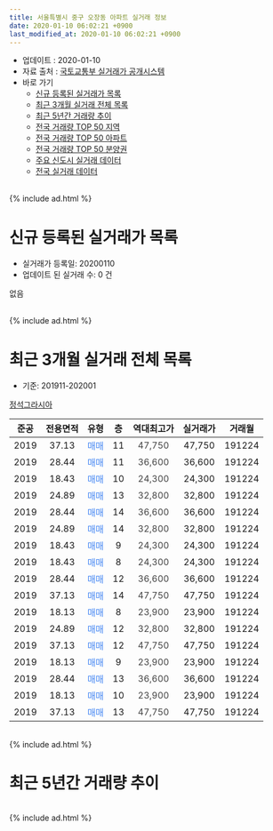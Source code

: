 ```yaml
---
title: 서울특별시 중구 오장동 아파트 실거래 정보
date: 2020-01-10 06:02:21 +0900
last_modified_at: 2020-01-10 06:02:21 +0900
---
```


* 업데이트 : 2020-01-10
* 자료 출처 : [국토교통부 실거래가 공개시스템](http://rt.molit.go.kr)
* 바로 가기
    * [신규 등록된 실거래가 목록](#신규-등록된-실거래가-목록)
    * [최근 3개월 실거래 전체 목록](#최근-3개월-실거래-전체-목록)
    * [최근 5년간 거래량 추이](#최근-5년간-거래량-추이)
    * [전국 거래량 TOP 50 지역](https://inasie.github.io/apt-trade-info/최근-3개월-전국에서-가장-거래가-많이-발생한-지역)
    * [전국 거래량 TOP 50 아파트](https://inasie.github.io/apt-trade-info/최근-3개월-전국에서-가장-거래가-많이-발생한-아파트)
    * [전국 거래량 TOP 50 분양권](https://inasie.github.io/apt-trade-info/최근-3개월-전국에서-가장-거래가-많이-발생한-분양권)
    * [주요 신도시 실거래 데이터](https://inasie.github.io/apt-trade-info/주요-신도시)
    * [전국 실거래 데이터](https://inasie.github.io/apt-trade-info/전국)
<br>
{% include ad.html %}
<br>

# 신규 등록된 실거래가 목록
* 실거래가 등록일: 20200110
* 업데이트 된 실거래 수: 0 건

없음

<br>
{% include ad.html %}
<br>

# 최근 3개월 실거래 전체 목록
* 기준: 201911-202001


[정석그라시아](https://search.naver.com/search.naver?query=%EC%84%9C%EC%9A%B8%ED%8A%B9%EB%B3%84%EC%8B%9C+%EC%A4%91%EA%B5%AC+%EC%98%A4%EC%9E%A5%EB%8F%99+%EC%A0%95%EC%84%9D%EA%B7%B8%EB%9D%BC%EC%8B%9C%EC%95%84)

|준공|전용면적|유형|층|역대최고가|실거래가|거래월|
|:---:|:---:|:---:|:---:|:---:|:---:|:---:|
|2019|37.13|<span style="color:#4285f3">매매</span>|11|<span style="color:#444444">47,750</span>|47,750|191224|
|2019|28.44|<span style="color:#4285f3">매매</span>|11|<span style="color:#444444">36,600</span>|36,600|191224|
|2019|18.43|<span style="color:#4285f3">매매</span>|10|<span style="color:#444444">24,300</span>|24,300|191224|
|2019|24.89|<span style="color:#4285f3">매매</span>|13|<span style="color:#444444">32,800</span>|32,800|191224|
|2019|28.44|<span style="color:#4285f3">매매</span>|14|<span style="color:#444444">36,600</span>|36,600|191224|
|2019|24.89|<span style="color:#4285f3">매매</span>|14|<span style="color:#444444">32,800</span>|32,800|191224|
|2019|18.43|<span style="color:#4285f3">매매</span>|9|<span style="color:#444444">24,300</span>|24,300|191224|
|2019|18.43|<span style="color:#4285f3">매매</span>|8|<span style="color:#444444">24,300</span>|24,300|191224|
|2019|28.44|<span style="color:#4285f3">매매</span>|12|<span style="color:#444444">36,600</span>|36,600|191224|
|2019|37.13|<span style="color:#4285f3">매매</span>|14|<span style="color:#444444">47,750</span>|47,750|191224|
|2019|18.13|<span style="color:#4285f3">매매</span>|8|<span style="color:#444444">23,900</span>|23,900|191224|
|2019|24.89|<span style="color:#4285f3">매매</span>|12|<span style="color:#444444">32,800</span>|32,800|191224|
|2019|37.13|<span style="color:#4285f3">매매</span>|12|<span style="color:#444444">47,750</span>|47,750|191224|
|2019|18.13|<span style="color:#4285f3">매매</span>|9|<span style="color:#444444">23,900</span>|23,900|191224|
|2019|28.44|<span style="color:#4285f3">매매</span>|13|<span style="color:#444444">36,600</span>|36,600|191224|
|2019|18.13|<span style="color:#4285f3">매매</span>|10|<span style="color:#444444">23,900</span>|23,900|191224|
|2019|37.13|<span style="color:#4285f3">매매</span>|13|<span style="color:#444444">47,750</span>|47,750|191224|


<br>
{% include ad.html %}
<br>

# 최근 5년간 거래량 추이


<div style="width:100%;">
    <canvas id="deal_progress" height="200"></canvas>
</div>

<script>
new Chart(document.getElementById("deal_progress"), {
    type: 'line',
    data: {
        labels: ['201501','201502','201503','201504','201505','201506','201507','201508','201509','201510','201511','201512','201601','201602','201603','201604','201605','201606','201607','201608','201609','201610','201611','201612','201701','201702','201703','201704','201705','201706','201707','201708','201709','201710','201711','201712','201801','201802','201803','201804','201805','201806','201807','201808','201809','201810','201811','201812','201901','201902','201903','201904','201905','201906','201907','201908','201909','201910','201911','201912','202001'],
        datasets: [{
            label: '매매',
            pointRadius: 1,
            data: [0, 0, 0, 0, 0, 0, 0, 0, 0, 0, 0, 0, 0, 0, 0, 0, 0, 0, 0, 0, 0, 0, 0, 0, 0, 0, 0, 0, 0, 0, 0, 0, 0, 0, 0, 0, 0, 0, 0, 0, 0, 0, 0, 0, 0, 0, 0, 0, 0, 2, 0, 0, 0, 0, 0, 0, 0, 0, 0, 17, 0],
            borderColor: "rgba(255, 201, 14, 1)",
            backgroundColor: "rgba(255, 201, 14, 0.5)",
            fill: false,
            lineTension: 0
        },{
            label: '전월세',
            pointRadius: 1,
            data: [0, 1, 1, 0, 2, 0, 1, 0, 1, 1, 1, 0, 0, 0, 0, 0, 0, 0, 1, 0, 0, 0, 0, 0, 0, 2, 0, 1, 0, 0, 0, 2, 0, 0, 0, 0, 3, 0, 1, 0, 0, 0, 0, 1, 0, 0, 0, 1, 2, 3, 4, 1, 1, 0, 1, 1, 0, 0, 0, 0, 0],
            borderColor: "rgba(0, 141, 185, 1)",
            backgroundColor: "rgba(0, 141, 185, 0.5)",
            fill: false,
            lineTension: 0
        }
        ]
    },
    options: {
        responsive: true,
        title: {
            display: false
        },
        tooltips: {
            mode: 'index',
            intersect: false
        },
        hover: {
            mode: 'nearest',
            intersect: true
        },
        scales: {
            xAxes: [{
                display: true,
                scaleLabel: {
                    display: true,
                    labelString: '년/월'
                }
            }],
            yAxes: [{
                display: true,
                ticks: {
                    suggestedMin: 0,
                },
                scaleLabel: {
                    display: true,
                    labelString: '실거래 수'
                }
            }]
        }
    }
});

</script>


<br>
{% include ad.html %}
<br>

